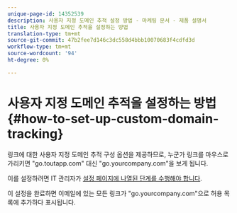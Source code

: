 ```yaml
---
unique-page-id: 14352539
description: 사용자 지정 도메인 추적 설정 방법 - 마케팅 문서 - 제품 설명서
title: 사용자 지정 도메인 추적을 설정하는 방법
translation-type: tm+mt
source-git-commit: 47b2fee7d146c3dc558d4bbb10070683f4cdfd3d
workflow-type: tm+mt
source-wordcount: '94'
ht-degree: 0%

---
```



# 사용자 지정 도메인 추적을 설정하는 방법 {#how-to-set-up-custom-domain-tracking}

링크에 대한 사용자 지정 도메인 추적 구성 옵션을 제공하므로, 누군가 링크를 마우스로 가리키면 &quot;go.toutapp.com&quot; 대신 &quot;go.yourcompany.com&quot;을 보게 됩니다.

이를 설정하려면 IT 관리자가 [설정 페이지에 나열된 단계를 수행해야 합니다](http://toutapp.com/custom_tracking_domain).

이 설정을 완료하면 이메일에 있는 모든 링크가 &quot;go.yourcompany.com&quot;으로 허용 목록에 추가하다 표시됩니다.
